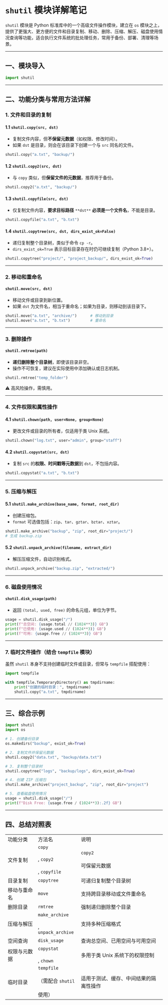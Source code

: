 # `shutil` 模块详解笔记

`shutil` 模块是 Python 标准库中的一个高级文件操作模块，建立在 `os` 模块之上，提供了更强大、更方便的文件和目录复制、移动、删除、压缩、解压、磁盘使用情况查询等功能，适合执行文件系统的批处理任务，常用于备份、部署、清理等场景。

---

## 一、模块导入

```python
import shutil
```

---

## 二、功能分类与常用方法详解

### 1. 文件和目录的复制

#### 1.1 `shutil.copy(src, dst)`

- 复制文件内容，但**不保留元数据**（如权限、修改时间）。
- 如果 `dst` 是目录，则会在该目录下创建一个与 `src` 同名的文件。

```python
shutil.copy("a.txt", "backup/")
```

#### 1.2 `shutil.copy2(src, dst)`

- 与 `copy` 类似，但**保留文件的元数据**，推荐用于备份。

```python
shutil.copy2("a.txt", "backup/")
```

#### 1.3 `shutil.copyfile(src, dst)`

- 仅复制文件内容，**要求目标路径** `**dst**` **必须是一个文件名**，不能是目录。

```python
shutil.copyfile("a.txt", "b.txt")
```

#### 1.4 `shutil.copytree(src, dst, dirs_exist_ok=False)`

- 递归复制整个目录树，类似于命令 `cp -r`。
- `dirs_exist_ok=True` 表示目标目录存在时仍可继续复制（Python 3.8+）。

```python
shutil.copytree("project/", "project_backup/", dirs_exist_ok=True)
```

---

### 2. 移动和重命名

#### `shutil.move(src, dst)`

- 移动文件或目录到新位置。
- 如果 `dst` 为文件名，相当于重命名；如果为目录，则移动到该目录下。

```python
shutil.move("a.txt", "archive/")      # 移动到目录
shutil.move("a.txt", "b.txt")         # 重命名
```

---

### 3. 删除操作

#### `shutil.rmtree(path)`

- **递归删除整个目录树**，即使该目录非空。
- 操作不可恢复，建议在实际使用中添加确认或日志机制。

```python
shutil.rmtree("temp_folder")
```

⚠️ 高风险操作，需慎用。

---

### 4. 文件权限和属性操作

#### 4.1 `shutil.chown(path, user=None, group=None)`

- 更改文件或目录的所有者，仅适用于类 Unix 系统。

```python
shutil.chown("log.txt", user="admin", group="staff")
```

#### 4.2 `shutil.copystat(src, dst)`

- 复制 `src` 的**权限、时间戳等元数据**到 `dst`，不包括内容。

```python
shutil.copystat("a.txt", "b.txt")
```

---

### 5. 压缩与解压

#### 5.1 `shutil.make_archive(base_name, format, root_dir)`

- 创建压缩包。
- `format` 可选值包括：`zip`、`tar`、`gztar`、`bztar`、`xztar`。

```python
shutil.make_archive("backup", "zip", root_dir="project/")
# 生成 backup.zip
```

#### 5.2 `shutil.unpack_archive(filename, extract_dir)`

- 解压压缩文件，自动识别格式。

```python
shutil.unpack_archive("backup.zip", "extracted/")
```

---

### 6. 磁盘使用情况

#### `shutil.disk_usage(path)`

- 返回 `(total, used, free)` 的命名元组，单位为字节。

```python
usage = shutil.disk_usage("/")
print(f"总空间: {usage.total // (1024**3)} GB")
print(f"已使用: {usage.used // (1024**3)} GB")
print(f"可用: {usage.free // (1024**3)} GB")
```

---

### 7. 临时文件操作（结合 `tempfile` 模块）

虽然 `shutil` 本身不支持创建临时文件或目录，但常与 `tempfile` 搭配使用：

```python
import tempfile

with tempfile.TemporaryDirectory() as tmpdirname:
    print("创建的临时目录：", tmpdirname)
    shutil.copy("a.txt", tmpdirname)
```

---

## 三、综合示例

```python
import shutil
import os

# 1. 创建备份目录
os.makedirs("backup", exist_ok=True)

# 2. 复制文件并保留元数据
shutil.copy2("data.txt", "backup/data.txt")

# 3. 复制整个目录树
shutil.copytree("logs", "backup/logs", dirs_exist_ok=True)

# 4. 创建 ZIP 压缩包
shutil.make_archive("project_backup", "zip", root_dir="project")

# 5. 查看磁盘使用情况
usage = shutil.disk_usage("/")
print(f"Disk Free: {usage.free / (1024**3):.2f} GB")
```

---

## 四、总结对照表

|   |   |   |
|---|---|---|
|功能分类|方法名|说明|
|文件复制|`copy`<br><br>, `copy2`<br><br>, `copyfile`|`copy2`<br><br>可保留元数据|
|目录复制|`copytree`|可递归复制整个目录树|
|移动与重命名|`move`|支持跨目录移动或文件重命名|
|删除目录|`rmtree`|强制递归删除整个目录|
|压缩与解压|`make_archive`<br><br>, `unpack_archive`|支持多种压缩格式|
|空间查询|`disk_usage`|查询总空间、已用空间与可用空间|
|权限与元数据|`copystat`<br><br>, `chown`|多用于类 Unix 系统下的权限控制|
|临时目录|`tempfile`<br><br>（需配合 `shutil`<br><br>使用）|适用于测试、缓存、中间结果的隔离性操作|
